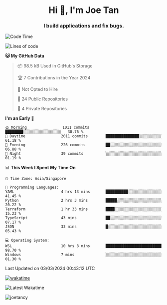 <h1 align="center">Hi 👋, I'm Joe Tan</h1>
<h3 align="center">I build applications and fix bugs.</h3>

<!--START_SECTION:waka-->
![Code Time](http://img.shields.io/badge/Code%20Time-1%2C315%20hrs%2051%20mins-blue)

![Lines of code](https://img.shields.io/badge/From%20Hello%20World%20I%27ve%20Written-46.5%20million%20lines%20of%20code-blue)

**🐱 My GitHub Data** 

> 📦 98.5 kB Used in GitHub's Storage 
 > 
> 🏆 7 Contributions in the Year 2024
 > 
> 🚫 Not Opted to Hire
 > 
> 📜 24 Public Repositories 
 > 
> 🔑 4 Private Repositories 
 > 
**I'm an Early 🐤** 

```text
🌞 Morning                1011 commits        ████████░░░░░░░░░░░░░░░░░   30.76 % 
🌆 Daytime                2011 commits        ███████████████░░░░░░░░░░   61.18 % 
🌃 Evening                226 commits         ██░░░░░░░░░░░░░░░░░░░░░░░   06.88 % 
🌙 Night                  39 commits          ░░░░░░░░░░░░░░░░░░░░░░░░░   01.19 % 
```


📊 **This Week I Spent My Time On** 

```text
🕑︎ Time Zone: Asia/Singapore

💬 Programming Languages: 
YAML                     4 hrs 13 mins       ██████████░░░░░░░░░░░░░░░   41.45 % 
Python                   2 hrs 3 mins        █████░░░░░░░░░░░░░░░░░░░░   20.22 % 
Terraform                1 hr 33 mins        ████░░░░░░░░░░░░░░░░░░░░░   15.23 % 
TypeScript               43 mins             ██░░░░░░░░░░░░░░░░░░░░░░░   07.17 % 
JSON                     33 mins             █░░░░░░░░░░░░░░░░░░░░░░░░   05.43 % 

💻 Operating System: 
WSL                      10 hrs 3 mins       █████████████████████████   98.70 % 
Windows                  7 mins              ░░░░░░░░░░░░░░░░░░░░░░░░░   01.30 % 
```


 Last Updated on 03/03/2024 00:43:12 UTC
<!--END_SECTION:waka-->
[![wakatime](https://wakatime.com/badge/user/e0e3a0f0-6d69-4241-946d-0baaf7b91278.svg)](https://wakatime.com/@e0e3a0f0-6d69-4241-946d-0baaf7b91278)

![Latest Wakatime](https://github.com/joetancy/joetancy/workflows/Latest%20Wakatime/badge.svg)

<p align="left"> <img src="https://komarev.com/ghpvc/?username=joetancy" alt="joetancy" /> </p>

